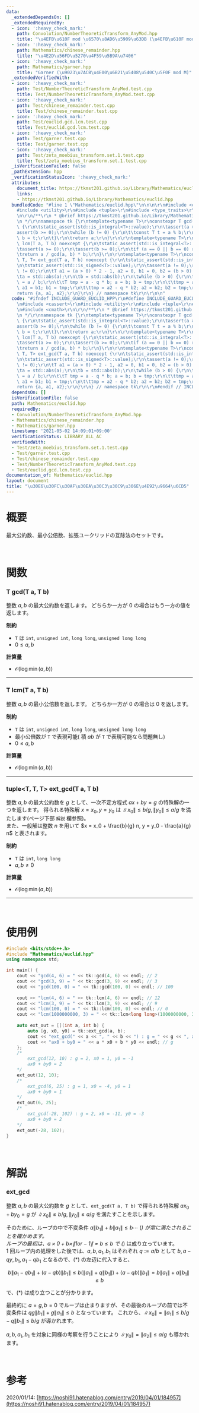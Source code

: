 ```yaml
---
data:
  _extendedDependsOn: []
  _extendedRequiredBy:
  - icon: ':heavy_check_mark:'
    path: Convolution/NumberTheoreticTransform_AnyMod.hpp
    title: "\u4EFB\u610F mod \u6570\u8AD6\u5909\u63DB (\u4EFB\u610F mod NTT)"
  - icon: ':heavy_check_mark:'
    path: Mathematics/chinese_remainder.hpp
    title: "\u4E2D\u56FD\u5270\u4F59\u5B9A\u7406"
  - icon: ':heavy_check_mark:'
    path: Mathematics/garner.hpp
    title: "Garner (\u9023\u7ACB\u4E00\u6B21\u5408\u540C\u5F0F mod M)"
  _extendedVerifiedWith:
  - icon: ':heavy_check_mark:'
    path: Test/NumberTheoreticTransform_AnyMod.test.cpp
    title: Test/NumberTheoreticTransform_AnyMod.test.cpp
  - icon: ':heavy_check_mark:'
    path: Test/chinese_remainder.test.cpp
    title: Test/chinese_remainder.test.cpp
  - icon: ':heavy_check_mark:'
    path: Test/euclid.gcd.lcm.test.cpp
    title: Test/euclid.gcd.lcm.test.cpp
  - icon: ':heavy_check_mark:'
    path: Test/garner.test.cpp
    title: Test/garner.test.cpp
  - icon: ':heavy_check_mark:'
    path: Test/zeta_moebius_transform.set.1.test.cpp
    title: Test/zeta_moebius_transform.set.1.test.cpp
  _isVerificationFailed: false
  _pathExtension: hpp
  _verificationStatusIcon: ':heavy_check_mark:'
  attributes:
    document_title: https://tkmst201.github.io/Library/Mathematics/euclid.hpp
    links:
    - https://tkmst201.github.io/Library/Mathematics/euclid.hpp
  bundledCode: "#line 1 \"Mathematics/euclid.hpp\"\n\n\n\r\n#include <cassert>\r\n\
    #include <utility>\r\n#include <tuple>\r\n#include <type_traits>\r\n#include <cmath>\r\
    \n\r\n/**\r\n * @brief https://tkmst201.github.io/Library/Mathematics/euclid.hpp\r\
    \n */\r\nnamespace tk {\r\ntemplate<typename T>\r\nconstexpr T gcd(T a, T b) noexcept\
    \ {\r\n\tstatic_assert(std::is_integral<T>::value);\r\n\tassert(a >= 0);\r\n\t\
    assert(b >= 0);\r\n\twhile (b != 0) {\r\n\t\tconst T t = a % b;\r\n\t\ta = b;\
    \ b = t;\r\n\t}\r\n\treturn a;\r\n}\r\n\r\ntemplate<typename T>\r\nconstexpr T\
    \ lcm(T a, T b) noexcept {\r\n\tstatic_assert(std::is_integral<T>::value);\r\n\
    \tassert(a >= 0);\r\n\tassert(b >= 0);\r\n\tif (a == 0 || b == 0) return 0;\r\n\
    \treturn a / gcd(a, b) * b;\r\n}\r\n\r\ntemplate<typename T>\r\nconstexpr std::tuple<T,\
    \ T, T> ext_gcd(T a, T b) noexcept {\r\n\tstatic_assert(std::is_integral<T>::value);\r\
    \n\tstatic_assert(std::is_signed<T>::value);\r\n\tassert(a != 0);\r\n\tassert(b\
    \ != 0);\r\n\tT a1 = (a > 0) * 2 - 1, a2 = 0, b1 = 0, b2 = (b > 0) * 2 - 1;\r\n\
    \ta = std::abs(a);\r\n\tb = std::abs(b);\r\n\twhile (b > 0) {\r\n\t\tconst T q\
    \ = a / b;\r\n\t\tT tmp = a - q * b; a = b; b = tmp;\r\n\t\ttmp = a1 - q * b1;\
    \ a1 = b1; b1 = tmp;\r\n\t\ttmp = a2 - q * b2; a2 = b2; b2 = tmp;\r\n\t}\r\n\t\
    return {a, a1, a2};\r\n}\r\n} // namespace tk\r\n\r\n\n"
  code: "#ifndef INCLUDE_GUARD_EUCLID_HPP\r\n#define INCLUDE_GUARD_EUCLID_HPP\r\n\r\
    \n#include <cassert>\r\n#include <utility>\r\n#include <tuple>\r\n#include <type_traits>\r\
    \n#include <cmath>\r\n\r\n/**\r\n * @brief https://tkmst201.github.io/Library/Mathematics/euclid.hpp\r\
    \n */\r\nnamespace tk {\r\ntemplate<typename T>\r\nconstexpr T gcd(T a, T b) noexcept\
    \ {\r\n\tstatic_assert(std::is_integral<T>::value);\r\n\tassert(a >= 0);\r\n\t\
    assert(b >= 0);\r\n\twhile (b != 0) {\r\n\t\tconst T t = a % b;\r\n\t\ta = b;\
    \ b = t;\r\n\t}\r\n\treturn a;\r\n}\r\n\r\ntemplate<typename T>\r\nconstexpr T\
    \ lcm(T a, T b) noexcept {\r\n\tstatic_assert(std::is_integral<T>::value);\r\n\
    \tassert(a >= 0);\r\n\tassert(b >= 0);\r\n\tif (a == 0 || b == 0) return 0;\r\n\
    \treturn a / gcd(a, b) * b;\r\n}\r\n\r\ntemplate<typename T>\r\nconstexpr std::tuple<T,\
    \ T, T> ext_gcd(T a, T b) noexcept {\r\n\tstatic_assert(std::is_integral<T>::value);\r\
    \n\tstatic_assert(std::is_signed<T>::value);\r\n\tassert(a != 0);\r\n\tassert(b\
    \ != 0);\r\n\tT a1 = (a > 0) * 2 - 1, a2 = 0, b1 = 0, b2 = (b > 0) * 2 - 1;\r\n\
    \ta = std::abs(a);\r\n\tb = std::abs(b);\r\n\twhile (b > 0) {\r\n\t\tconst T q\
    \ = a / b;\r\n\t\tT tmp = a - q * b; a = b; b = tmp;\r\n\t\ttmp = a1 - q * b1;\
    \ a1 = b1; b1 = tmp;\r\n\t\ttmp = a2 - q * b2; a2 = b2; b2 = tmp;\r\n\t}\r\n\t\
    return {a, a1, a2};\r\n}\r\n} // namespace tk\r\n\r\n#endif // INCLUDE_GUARD_EUCLID_HPP"
  dependsOn: []
  isVerificationFile: false
  path: Mathematics/euclid.hpp
  requiredBy:
  - Convolution/NumberTheoreticTransform_AnyMod.hpp
  - Mathematics/chinese_remainder.hpp
  - Mathematics/garner.hpp
  timestamp: '2021-05-02 14:09:01+09:00'
  verificationStatus: LIBRARY_ALL_AC
  verifiedWith:
  - Test/zeta_moebius_transform.set.1.test.cpp
  - Test/garner.test.cpp
  - Test/chinese_remainder.test.cpp
  - Test/NumberTheoreticTransform_AnyMod.test.cpp
  - Test/euclid.gcd.lcm.test.cpp
documentation_of: Mathematics/euclid.hpp
layout: document
title: "\u30E6\u30FC\u30AF\u30EA\u30C3\u30C9\u306E\u4E92\u9664\u6CD5"
---
```


# 概要

最大公約数、最小公倍数、拡張ユークリッドの互除法のセットです。  

<br>

# 関数

### T gcd(T a, T b)

整数 $a, b$ の最大公約数を返します。
どちらか一方が $0$ の場合はもう一方の値を返します。  

**制約**

- `T` は `int`, `unsigned int`, `long long`, `unsigned long long`
- $0 \leq a, b$

**計算量**

- $\mathcal{O}(\log{\min(a, b)})$

---

### T lcm(T a, T b)

整数 $a, b$ の最小公倍数を返します。
どちらか一方が $0$ の場合は $0$ を返します。  

**制約**

- `T` は `int`, `unsigned int`, `long long`, `unsigned long long`
- 最小公倍数が `T` で表現可能( 積 $ab$ が `T` で表現可能なら問題無し)
- $0 \leq a, b$

**計算量**

- $\mathcal{O}(\log{\min(a, b)})$

---

### tuple&lt;T, T, T&gt; ext_gcd(T a, T b)

整数 $a, b$ の最大公約数を $g$ として、一次不定方程式 $ax + by = g$ の特殊解の一つを返します。
得られる特殊解 $x = x_0, y = y_0$ は $\|x_0\| \leq b / g, \|y_0\| \leq a / g$ を満たします(ページ下部 `解説` 欄参照)。  
また、一般解は整数 $n$ を用いて $x = x_0 + \frac{b}{g} n, y = y_0 - \frac{a}{g} n$ と表されます。

**制約**

- `T` は `int`, `long long`
- $a, b \neq 0$

**計算量**

- $\mathcal{O}(\log{\min(a, b)})$

---

<br>

# 使用例

```cpp
#include <bits/stdc++.h>
#include "Mathematics/euclid.hpp"
using namespace std;

int main() {
	cout << "gcd(4, 6) = " << tk::gcd(4, 6) << endl; // 2
	cout << "gcd(3, 9) = " << tk::gcd(3, 9) << endl; // 3
	cout << "gcd(100, 0) = " << tk::gcd(100, 0) << endl; // 100
	
	cout << "lcm(4, 6) = " << tk::lcm(4, 6) << endl; // 12
	cout << "lcm(3, 9) = " << tk::lcm(3, 9) << endl; // 9
	cout << "lcm(100, 0) = " << tk::lcm(100, 0) << endl; // 0
	cout << "lcm(1000000000, 3) = " << tk::lcm<long long>(1000000000, 3) << endl; // 3000000000
	
	auto ext_out = [](int a, int b) {
		auto [g, x0, y0] = tk::ext_gcd(a, b);
		cout << "ext_gcd(" << a << ", " << b << ") : g = " << g << ", x0 = " << x0 << ", y0 = " << y0 << endl;
		cout << "ax0 + by0 = " << a * x0 + b * y0 << endl; // g
	};
	/*
		ext_gcd(12, 10) : g = 2, x0 = 1, y0 = -1
		ax0 + by0 = 2
	*/
	ext_out(12, 10);
	/*
		ext_gcd(6, 25) : g = 1, x0 = -4, y0 = 1
		ax0 + by0 = 1
	*/
	ext_out(6, 25);
	/*
		ext_gcd(-28, 102) : g = 2, x0 = -11, y0 = -3
		ax0 + by0 = 2
	*/
	ext_out(-28, 102);
}
```

<br>

# 解説

### ext_gcd

整数 $a, b$ の最大公約数を $g$ として、`ext_gcd(T a, T b)` で得られる特殊解 $a x_0 + b y_0 = g$ が $\|x_0\| \leq b / g, \|y_0\| \leq a / g$ を満たすことを示します。  

そのために、ループの中で不変条件 $a \|b_1\| + b \|a_1\| \leq b \cdots$ (*) が常に満たされることを確かめます。  
ループの最初は、$a \times 0 + b \times \|1 or -1\| = b \leq b$ で (*) は成り立っています。  
$1$ 回ループ内の処理をした後では、$a, b, a_1, b_1$ はそれぞれ $q := a / b$ として $b, a - qy, b_1, a_1 - q b_1$ となるので、(*) の左辺に代入すると、

$$b\|a_1 - qb_1\| + (a - qb)\|b_1\| \leq b(\|a_1\| + q\|b_1\|) + (a - qb)\|b_1\| = b\|a_1\| + a\|b_1\| \leq b$$

で、$(*)$ は成り立つことが分かります。  

最終的に $a = g, b = 0$ でループは止まりますが、その最後のループの前では不変条件は $qg\|b_1\| + g\|a_1\| \leq b$ となっています。
これから、$\|x_0\| = \|a_1\| \leq b/g - q\|b_1\| \leq b/g$ が導かれます。  

$a, b, a_1, b_1$ を対象に同様の考察を行うことにより $\|y_0\| = \|a_2\| \leq a/g$ も導かれます。  

<br>

# 参考

2020/01/14: [https://noshi91.hatenablog.com/entry/2019/04/01/184957](https://noshi91.hatenablog.com/entry/2019/04/01/184957)  

<br>